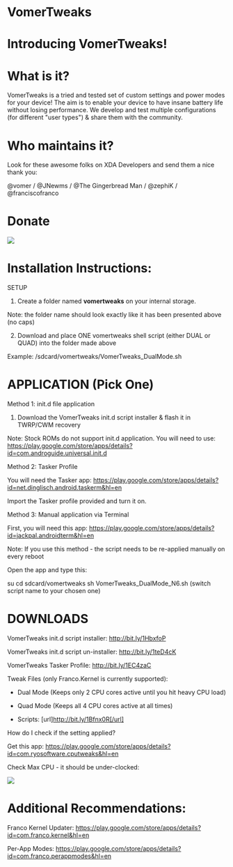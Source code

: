 # VomerTweaks

# Introducing VomerTweaks!

# What is it?

VomerTweaks is a tried and tested set of custom settings and power modes for your device!
The aim is to enable your device to have insane battery life without losing performance.
We develop and test multiple configurations (for different "user types") & share them with the community.

# Who maintains it?

Look for these awesome folks on XDA Developers and send them a nice thank you:

@vomer / @JNewms / @The Gingerbread Man / @zephiK / @franciscofranco

# Donate

<a href="https://www.paypal.com/cgi-bin/webscr?cmd=_donations&business=2TS9FDGD4462S&lc=CA&item_name=vomer%40xda&item_number=vomerxdadonation&currency_code=USD&bn=PP%2dDonationsBF%3abtn_donate_SM%2egif%3aNonHosted"><img src=https://www.paypalobjects.com/en_US/i/btn/btn_donate_SM.gif></a>

# Installation Instructions:

SETUP

1) Create a folder named <b>vomertweaks</b> on your internal storage. 

Note: the folder name should look exactly like it has been presented above (no caps)

2) Download and place ONE vomertweaks shell script (either DUAL or QUAD) into the folder made above

Example: /sdcard/vomertweaks/VomerTweaks_DualMode.sh

# APPLICATION (Pick One)

Method 1: init.d file application

1) Download the VomerTweaks init.d script installer & flash it in TWRP/CWM recovery

Note: Stock ROMs do not support init.d application. You will need to use: https://play.google.com/store/apps/details?id=com.androguide.universal.init.d

Method 2: Tasker Profile

You will need the Tasker app: https://play.google.com/store/apps/details?id=net.dinglisch.android.taskerm&hl=en

Import the Tasker profile provided and turn it on.

Method 3: Manual application via Terminal

First, you will need this app: https://play.google.com/store/apps/details?id=jackpal.androidterm&hl=en

Note: If you use this method - the script needs to be re-applied manually on every reboot

Open the app and type this:

su
cd sdcard/vomertweaks
sh VomerTweaks_DualMode_N6.sh (switch script name to your chosen one)

# DOWNLOADS

VomerTweaks init.d script installer: http://bit.ly/1HbxfoP

VomerTweaks init.d script un-installer: http://bit.ly/1teD4cK

VomerTweaks Tasker Profile: http://bit.ly/1EC4zaC

Tweak Files (only Franco.Kernel is currently supported):

- Dual Mode (Keeps only 2 CPU cores active until you hit heavy CPU load) 
- Quad Mode (Keeps all 4 CPU cores active at all times)

- Scripts: [url]http://bit.ly/1Bfnx0R[/url]

How do I check if the setting applied?

Get this app: https://play.google.com/store/apps/details?id=com.ryosoftware.cputweaks&hl=en

Check Max CPU - it should be under-clocked: 

<img src="http://i.imgur.com/iZECeF6.png">

# Additional Recommendations:

Franco Kernel Updater: https://play.google.com/store/apps/details?id=com.franco.kernel&hl=en

Per-App Modes: https://play.google.com/store/apps/details?id=com.franco.perappmodes&hl=en
